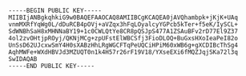 
    -----BEGIN PUBLIC KEY-----
    MIIBIjANBgkqhkiG9w0BAQEFAAOCAQ8AMIIBCgKCAQEA0jAVQhambpk+jKjK+UAq
    vnmMXRfYqWg0L/dDuRCB4pOVj+aVZqx3hFqLOyalcyYGPcb5kTer+f5eK/IySCL+
    SdWNBhSaH8xMHNNaBY19+1c0CWLQtYe8CR8pQSJpS477A1ZSAuBFv2rD77El9Z37
    4ol2zvOHtjpROyj/QKNjMCg+zpUFstElWBCSfj3FioDLOQ+BuGxsHXoIeaPeI82o
    UnSsD62UJcxwSmY4H0sXABzHhLRgWGCFTqPeUQCiHPiM60xWB6g+gXCDIBcThSg4
    AqhMWFe+WXdHBVJd3MZUQT0n1k4H57r26rF19V18/YXseEXi6fMQZJqjSKa72l3q
    SwIDAQAB
    -----END PUBLIC KEY-----
